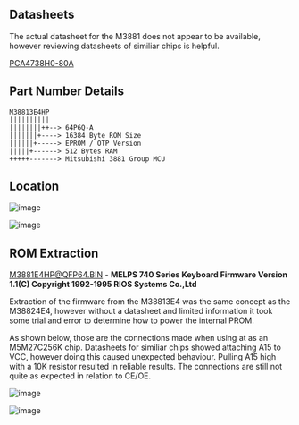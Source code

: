 ## Datasheets ##

The actual datasheet for the M3881   does not appear to be available,  however reviewing datasheets of similiar chips is helpful.

[PCA4738H0-80A](PCA4738H.pdf)

## Part Number Details ##
```
M38813E4HP
||||||||||
||||||||++--> 64P6Q-A
|||||||+----> 16384 Byte ROM Size 
||||||+-----> EPROM / OTP Version
|||||+------> 512 Bytes RAM
+++++-------> Mitsubishi 3881 Group MCU
```

## Location ##

![image](https://github.com/user-attachments/assets/75d7d57d-3b6d-42b6-a599-fa1e0b315e55)

![image](https://github.com/user-attachments/assets/18fbbbcb-55ce-4dbd-80cf-8aaa6c8dd9de)

## ROM Extraction ##

[M3881E4HP@QFP64.BIN](/Flash/M38813E4HP/M38813E4HP@QFP64.bin) - **MELPS 740 Series Keyboard Firmware Version 1.1(C) Copyright 1992-1995 RIOS Systems Co.,Ltd**

Extraction of the firmware from the M38813E4 was the same concept as the M38824E4,  however without a datasheet and limited information it took some trial and error to determine how to power the internal PROM.

As shown below, those are the connections made when using at as an M5M27C256K chip.    Datasheets for similiar  chips showed attaching A15 to VCC, however doing this caused unexpected behaviour.   Pulling A15 high with a 10K resistor resulted in reliable results.  The connections are still not quite as expected in relation to CE/OE.   

![image](https://github.com/user-attachments/assets/b446d97c-5ab2-43ac-837a-550ea7de3277)

![image](https://github.com/user-attachments/assets/b918c431-c520-4f86-8f6d-f8bbc8276454)




